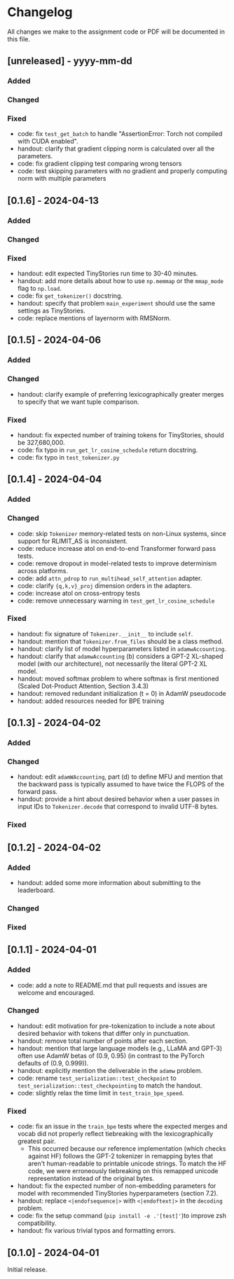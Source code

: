 # Changelog

All changes we make to the assignment code or PDF will be documented in this file.

## [unreleased] - yyyy-mm-dd

### Added

### Changed

### Fixed

- code: fix `test_get_batch` to handle "AssertionError: Torch not compiled with CUDA enabled".
- handout: clarify that gradient clipping norm is calculated over all the parameters.
- code: fix gradient clipping test comparing wrong tensors
- code: test skipping parameters with no gradient and properly computing norm with multiple parameters

## [0.1.6] - 2024-04-13

### Added

### Changed

### Fixed

- handout: edit expected TinyStories run time to 30-40 minutes.
- handout: add more details about how to use `np.memmap` or the `mmap_mode` flag
  to `np.load`.
- code: fix `get_tokenizer()` docstring.
- handout: specify that problem `main_experiment` should use the same settings
  as TinyStories.
- code: replace mentions of layernorm with RMSNorm.

## [0.1.5] - 2024-04-06

### Added

### Changed

- handout: clarify example of preferring lexicographically greater merges to
  specify that we want tuple comparison.

### Fixed

- handout: fix expected number of training tokens for TinyStories, should be
  327,680,000.
- code: fix typo in `run_get_lr_cosine_schedule` return docstring.
- code: fix typo in `test_tokenizer.py`

## [0.1.4] - 2024-04-04

### Added

### Changed

- code: skip `Tokenizer` memory-related tests on non-Linux systems, since
  support for RLIMIT_AS is inconsistent.
- code: reduce increase atol on end-to-end Transformer forward pass tests.
- code: remove dropout in model-related tests to improve determinism across
  platforms.
- code: add `attn_pdrop` to `run_multihead_self_attention` adapter.
- code: clarify `{q,k,v}_proj` dimension orders in the adapters.
- code: increase atol on cross-entropy tests
- code: remove unnecessary warning in `test_get_lr_cosine_schedule`

### Fixed

- handout: fix signature of `Tokenizer.__init__` to include `self`.
- handout: mention that `Tokenizer.from_files` should be a class method.
- handout: clarify list of model hyperparameters listed in `adamwAccounting`.
- handout: clarify that `adamwAccounting` (b) considers a GPT-2 XL-shaped model
  (with our architecture), not necessarily the literal GPT-2 XL model.
- handout: moved softmax problem to where softmax is first mentioned (Scaled Dot-Product Attention, Section 3.4.3)
- handout: removed redundant initialization (t = 0) in AdamW pseudocode
- handout: added resources needed for BPE training

## [0.1.3] - 2024-04-02

### Added

### Changed

- handout: edit `adamWAccounting`, part (d) to define MFU and mention that the
  backward pass is typically assumed to have twice the FLOPS of the forward pass.
- handout: provide a hint about desired behavior when a user passes in input IDs
  to `Tokenizer.decode` that correspond to invalid UTF-8 bytes.

### Fixed

## [0.1.2] - 2024-04-02

### Added

- handout: added some more information about submitting to the leaderboard.

### Changed

### Fixed

## [0.1.1] - 2024-04-01

### Added

- code: add a note to README.md that pull requests and issues are welcome and
  encouraged.

### Changed

- handout: edit motivation for pre-tokenization to include a note about
  desired behavior with tokens that differ only in punctuation.
- handout: remove total number of points after each section.
- handout: mention that large language models (e.g., LLaMA and GPT-3) often use
  AdamW betas of (0.9, 0.95) (in contrast to the PyTorch defaults of (0.9, 0.999)).
- handout: explicitly mention the deliverable in the `adamw` problem.
- code: rename `test_serialization::test_checkpoint` to
  `test_serialization::test_checkpointing` to match the handout.
- code: slightly relax the time limit in `test_train_bpe_speed`.

### Fixed

- code: fix an issue in the `train_bpe` tests where the expected merges and vocab did
  not properly reflect tiebreaking with the lexicographically greatest pair.
  - This occurred because our reference implementation (which checks against HF)
    follows the GPT-2 tokenizer in remapping bytes that aren't human-readable to
    printable unicode strings. To match the HF code, we were erroneously tiebreaking
    on this remapped unicode representation instead of the original bytes.
- handout: fix the expected number of non-embedding parameters for model with
  recommended TinyStories hyperparameters (section 7.2).
- handout: replace `<|endofsequence|>` with `<|endoftext|>` in the `decoding` problem.
- code: fix the setup command (`pip install -e .'[test]'`)to improve zsh compatibility. 
- handout: fix various trivial typos and formatting errors.

## [0.1.0] - 2024-04-01

Initial release.
